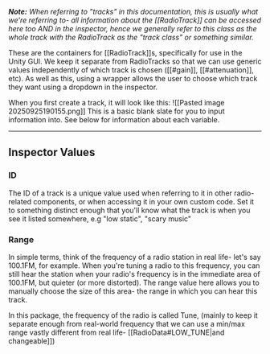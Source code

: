***Note:** When referring to "tracks" in this documentation, this is usually what we're referring to- all information about the [[RadioTrack]] can be accessed here too AND in the inspector, hence we generally refer to this class as the whole track with the RadioTrack as the "track class" or something similar.*

These are the containers for [[RadioTrack]]s, specifically for use in the Unity GUI. We keep it separate from RadioTracks so that we can use generic values independently of which track is chosen ([[#gain]], [[#attenuation]], etc). As well as this, using a wrapper allows the user to choose which track they want using a dropdown in the inspector.

When you first create a track, it will look like this:
![[Pasted image 20250925190155.png]]
This is a basic blank slate for you to input information into. See below for information about each variable.

---
## Inspector Values
### ID
The ID of a track is a unique value used when referring to it in other radio-related components, or when accessing it in your own custom code. Set it to something distinct enough that you'll know what the track is when you see it listed somewhere, e.g "low static", "scary music"

### Range
In simple terms, think of the frequency of a radio station in real life- let's say 100.1FM, for example. When you're tuning a radio to this frequency, you can still hear the station when your radio's frequency is in the immediate area of 100.1FM, but quieter (or more distorted). The range value here allows you to manually choose the size of this area- the range in which you can hear this track.

In this package, the frequency of the radio is called Tune, (mainly to keep it separate enough from real-world frequency that we can use a min/max range vastly different from real life- [[RadioData#LOW_TUNE|and changeable]])

